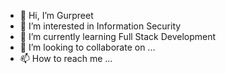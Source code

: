 - 👋 Hi, I’m Gurpreet
- 👀 I’m interested in Information Security
- 🌱 I’m currently learning Full Stack Development
- 💞️ I’m looking to collaborate on ...
- 📫 How to reach me ...

<!---
GChana/GChana is a ✨ special ✨ repository because its `README.md` (this file) appears on your GitHub profile.
You can click the Preview link to take a look at your changes.
--->
